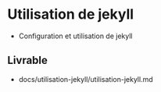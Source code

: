 # Utilisation de jekyll

- Configuration et utilisation de jekyll

## Livrable 

- docs/utilisation-jekyll/utilisation-jekyll.md